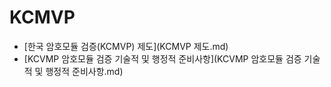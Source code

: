 # KCMVP

- [한국 암호모듈 검증(KCMVP) 제도](KCMVP 제도.md)
- [KCVMP 암호모듈 검증 기술적 및 행정적 준비사항](KCVMP 암호모듈 검증 기술적 및 행정적 준비사항.md)
